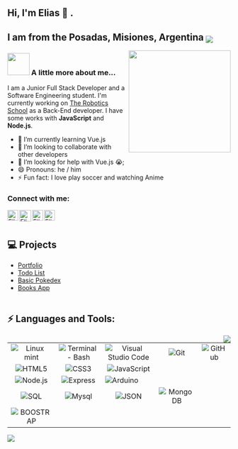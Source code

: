 ## Hi, I'm Elias 👋 .
## I am from the Posadas, Misiones, Argentina <img valign="bottom" src="https://icon-icons.com/icons2/83/PNG/32/argentina_15789.png"/>
<!--<img src="https://image.flaticon.com/icons/svg/164/164900.svg" width="28"/>-->

<img align='right' src="https://media.giphy.com/media/M9gbBd9nbDrOTu1Mqx/giphy.gif" width="230">

### <img src="https://media.giphy.com/media/VgCDAzcKvsR6OM0uWg/giphy.gif" width="50"> A little more about me...  
I am a Junior Full Stack Developer and a Software Engineering student. I'm currently working on [The Robotics School] as a Back-End developer. I have some works with **JavaScript** and **Node.js**.

<!--<img align="right" alt="GIF" src="https://github.com/VatanaChhorn/VatanaChhorn/blob/master/image_processing20200107-3552-13pkkb4.gif" width="400" height="300" />-->

- 🌱 I’m currently learning Vue.js
- 👯 I’m looking to collaborate with other developers
- 🤔 I’m looking for help with Vue.js 😭;
- 😄 Pronouns: he / him
- ⚡ Fun fact: I love play soccer and watching Anime
<!-- - 📝 See my [Curriculum Vitae](https://drive.google.com/file/d/1q_ATZsO9c488VUxj1JuU--ZYe9IEqp4-/view?usp=sharing) to get more info.-->
<!--* [Personal Website](https://elissavet.me "Personal Website")-->

### Connect with me:
<!--[<img align="left" alt="mouraelias.com" width="22px" src="https://raw.githubusercontent.com/iconic/open-iconic/master/svg/globe.svg" />][website]-->
[<img align="left" alt="Elias Moura | Linkedin" width="24px" src="https://github.com/TheDudeThatCode/TheDudeThatCode/blob/master/Assets/Linkedin.svg"/>][linkedin]
[<img align="left" alt="Elias Moura | Gmail" width="26px" src="https://github.com/TheDudeThatCode/TheDudeThatCode/blob/master/Assets/Gmail.svg"/>][email]
[<img align="left" alt="Elias Moura | Instagram" width="24px" src="https://github.com/TheDudeThatCode/TheDudeThatCode/blob/master/Assets/Instagram.svg"/>][instagram]
[<img align="left" alt="Elias Moura | Facebook" width="24px" src="https://icon-icons.com/icons2/1099/PNG/48/1485482214-facebook_78681.png"/>][facebook]
<!--[<img align="left" alt="Elias Moura | Twitter" width="26px" src="https://github.com/TheDudeThatCode/TheDudeThatCode/blob/master/Assets/Twitter.svg" />][twitter]-->
<br><br>

## 💻 Projects
* [Portfolio](https://eliasportfolio.herokuapp.com/)
* [Todo List](https://todo-basic-js-localstorage.herokuapp.com/)
* [Basic Pokedex](https://pokedex-vanillajs.herokuapp.com/)
* [Books App](https://books-full-js.herokuapp.com/)
<br><br>

## ⚡ Languages and Tools:

<img align="right" src="https://github.com/rajput2107/rajput2107/blob/master/Assets/Developer.gif"/>
<table>
  <tbody>
    <tr>
       <td align="center">
         <img alt="Linux mint" src="https://icon-icons.com/icons2/159/PNG/48/logo_linux_mint_22361.png"/>
       </td>
       <td align="center">
         <img alt="Terminal - Bash" src="https://icon-icons.com/icons2/1381/PNG/48/utilitiesxterminal_93700.png"/>
       </td>
       <td align="center">
         <img alt="Visual Studio Code" src="https://icon-icons.com/icons2/615/PNG/48/Visual_Code_icon-icons.com_56584.png"/>
       </td>
       <td align="center">
         <img alt="Git" src="https://icon-icons.com/icons2/2415/PNG/48/git_original_logo_icon_146509.png"/>
       </td>
       <td align="center">
         <img alt="GitHub" src="https://icon-icons.com/icons2/2415/PNG/48/github_original_logo_icon_146505.png"/>
       </td>
       <!--<td align="center">
         <img alt="GitLab" src="https://icon-icons.com/icons2/2107/PNG/48/file_type_gitlab_icon_130579.png"/>
       </td>-->
       <!--<td align="center">
         <img alt="Heroku" src="https://icon-icons.com/icons2/2415/PNG/48/heroku_plain_logo_icon_146479.png"/>
       </td>-->
    </tr>
    <tr>
      <td align="center">
        <img alt="HTML5" src="https://icon-icons.com/icons2/2107/PNG/48/file_type_html_icon_130541.png"/>
      </td>
      <td align="center">
        <img alt="CSS3" src="https://icon-icons.com/icons2/2107/PNG/48/file_type_css_icon_130661.png"/>
      </td>
      <td align="center">
        <img alt="JavaScript" src="https://icon-icons.com/icons2/2415/PNG/48/javascript_original_logo_icon_146455.png"/>
      </td>
    </tr>
    <tr>
      <td align="center">
        <img alt="Node.js" src="https://icon-icons.com/icons2/2107/PNG/48/file_type_node_icon_130301.png" />
      </td>
      <td align="center">
        <img alt="Express" src="https://icon-icons.com/icons2/2415/PNG/48/express_original_logo_icon_146527.png"/>
      </td>
      <!--<td>
        <img alt="PHP" src="https://icon-icons.com/icons2/2107/PNG/48/file_type_php_icon_130266.png"/>
      </td>-->
      <td>
        <img alt="Arduino" src="https://icon-icons.com/icons2/2107/PNG/48/file_type_arduino_icon_130743.png"/>
      </td>
    </tr>
       <tr>
      <td align="center">
        <img alt="SQL" src="https://icon-icons.com/icons2/627/PNG/48/sql-document-outlined-interface-symbol_icon-icons.com_57504.png"/>
      </td>
      <td align="center">
        <img alt="Mysql" src="https://icon-icons.com/icons2/2415/PNG/48/mysql_original_logo_icon_146416.png"/>
      </td>
      <td align="center">
        <img alt="JSON" src="https://icon-icons.com/icons2/2108/PNG/48/json_icon_130899.png"/>
      </td>
      <td align="center">
        <img alt="MongoDB" src="https://icon-icons.com/icons2/2415/PNG/48/mongodb_original_logo_icon_146424.png"/>
      </td>
      <!--<td align="center">
        <img alt="GraphQL" src="https://icon-icons.com/icons2/2107/PNG/48/file_type_graphql_icon_130564.png"/>
      </td>-->
    </tr>
    <tr>
      <td align="center">
        <img alt="BOOSTRAP" src="https://icon-icons.com/icons2/2415/PNG/48/bootstrap_plain_logo_icon_146619.png"/>
      </td>
      <!--<td align="center">
        <img alt="Webpack" src="https://icon-icons.com/icons2/2415/PNG/48/webpack_original_logo_icon_146300.png"/>
      </td>-->
<!--       <td>
       <img alt="Vue.js" src="https://icon-icons.com/icons2/2415/PNG/48/vuejs_original_logo_icon_146304.png"/>
      </td> -->
      <!--<td>
       <img alt="React.js" src="https://icon-icons.com/icons2/2415/PNG/48/react_original_logo_icon_146374.png"/>
      </td>-->
    </tr>
   </tbody>
</table>

<!--
https://icon-icons.com/icons2/2415/PNG/48/npm_original_wordmark_logo_icon_146402.png-->

<!--<img align="left" alt="Deno" width="26px" src="https://raw.githubusercontent.com/github/explore/361e2821e2dea67711cde99c9c40ed357061cf27/topics/deno/deno.png" />-->

<!--<img align="left" alt="SQL" width="28px" src="https://raw.githubusercontent.com/github/explore/80688e429a7d4ef2fca1e82350fe8e3517d3494d/topics/sql/sql.png" />

<br />
<br />

<!--<details>
  <summary>:zap: Github Stats</summary>
<img align="left" alt="Elias Moura's Github Stats" src="https://github-readme-stats.codestackr.vercel.app/api?username=codeSTACKr&show_icons=true&hide_border=true" />
</details>
-->

<img align="center" src="https://raw.githubusercontent.com/saadeghi/saadeghi/master/dino.gif"/>

<!--[website]: https://eliasmoura.com-->
<!--[twitter]: https://twitter.com/DEliasmoura-->
<!--[twitter]: https://twitter.com/inxdev1 -->
[instagram]: https://www.instagram.com/d.eliasmoura/
[facebook]: https://www.facebook.com/elias.moura.5/
[linkedin]: https://www.linkedin.com/in/elias-moura/
[email]: mailto:d.eliasmoura2@gmail.com
[The Robotics School]: https://escueladeroboticamisiones.edu.ar/
